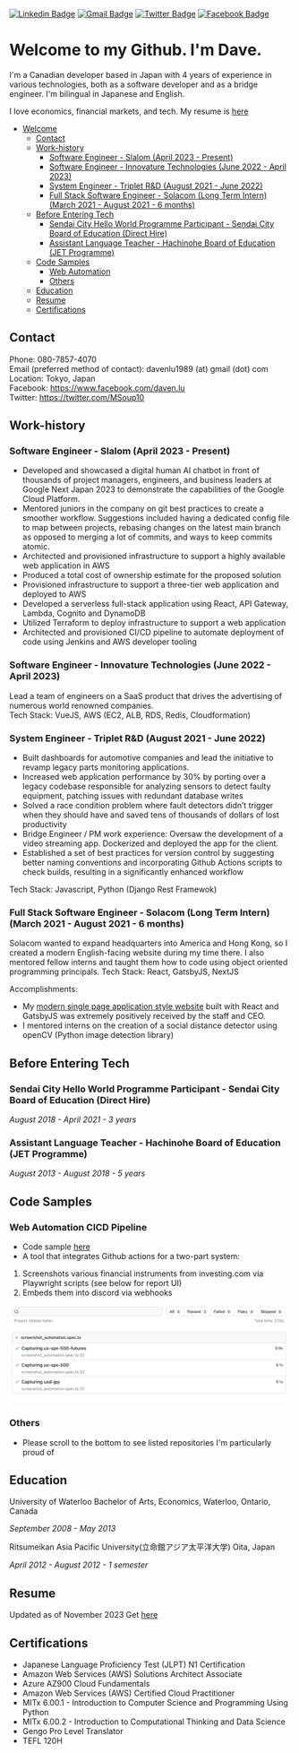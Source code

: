 [![Linkedin Badge](https://img.shields.io/badge/LinkedIn-blue?style=flat&logo=linkedin&labelColor=blue&link=https://www.linkedin.com/in/davenlu/)](https://www.linkedin.com/in/davenlu/)
[![Gmail Badge](https://img.shields.io/badge/Gmail-red?style=flat-square&logo=Gmail&logoColor=white&link=mailto:davenlu1989@gmail.com)](mailto:davenlu1989@gmail.com) 
[![Twitter Badge](https://img.shields.io/badge/-Twitter-1ca0f1?style=flat&labelColor=1ca0f1&logo=twitter&logoColor=white&link=https://twitter.com/MSoup10)](https://twitter.com/MSoup10) 
[![Facebook Badge](https://img.shields.io/badge/-Facebook-1877f2?style=flat&logo=facebook&logoColor=white&link=https://facebook.com/daven.lu)](https://www.facebook.com/daven.lu)

# Welcome to my Github. I'm Dave.

I'm a Canadian developer based in Japan with 4 years of experience in various technologies, both as a software developer and as a bridge engineer. I'm bilingual in Japanese and English. 

I love economics, financial markets, and tech. My resume is [here](#resume)

- [Welcome](#welcome-to-my-github-i-m-dave)
  * [Contact](#contact)
  * [Work-history](#work-history)
    + [Software Engineer - Slalom (April 2023 - Present)](#software-engineer---slalom--april-2023---present-)
    + [Software Engineer - Innovature Technologies (June 2022 - April 2023)](#software-engineer---innovature-technologies--june-2022---april-2023-)
    + [System Engineer - Triplet R&D (August 2021 - June 2022)](#system-engineer---triplet-r-d--august-2021---june-2022-)
    + [Full Stack Software Engineer - Solacom (Long Term Intern) (March 2021 - August 2021 - 6 months)](#full-stack-software-engineer---solacom--long-term-intern---march-2021---august-2021---6-months-)
  * [Before Entering Tech](#before-entering-tech)
    + [Sendai City Hello World Programme Participant - Sendai City Board of Education (Direct Hire)](#sendai-city-hello-world-programme-participant---sendai-city-board-of-education--direct-hire-)
    + [Assistant Language Teacher - Hachinohe Board of Education (JET Programme)](#assistant-language-teacher---hachinohe-board-of-education--jet-programme-)
  * [Code Samples](#code-samples)
    + [Web Automation](#Web-Automation-CICD-Pipeline)
    + [Others](#others)
  * [Education](#education)
  * [Resume](#resume)
  * [Certifications](#certifications)

## Contact
Phone: 080-7857-4070  
Email (preferred method of contact):  davenlu1989 (at) gmail (dot) com  
Location: Tokyo, Japan  
Facebook: https://www.facebook.com/daven.lu  
Twitter: https://twitter.com/MSoup10  

## Work-history

### Software Engineer - Slalom (April 2023 - Present)
- Developed and showcased a digital human AI chatbot in front of thousands of project managers, engineers, and business leaders at Google Next Japan 2023 to demonstrate the capabilities of the Google Cloud Platform. 
- Mentored juniors in the company on git best practices to create a smoother workflow. Suggestions included having a dedicated config file to map between projects, rebasing changes on the latest main branch as opposed to merging a lot of commits, and ways to keep commits atomic.
- Architected and provisioned infrastructure to support a highly available web application in AWS
- Produced a total cost of ownership estimate for the proposed solution
- Provisioned infrastructure to support a three-tier web application and deployed to AWS
- Developed a serverless full-stack application using React, API Gateway, Lambda, Cognito and DynamoDB
- Utilized Terraform to deploy infrastructure to support a web application
- Architected and provisioned CI/CD pipeline to automate deployment of code using Jenkins and AWS developer tooling

### Software Engineer - Innovature Technologies (June 2022 - April 2023)
Lead a team of engineers on a SaaS product that drives the advertising of numerous world renowned companies.   
Tech Stack: VueJS, AWS (EC2, ALB, RDS, Redis, Cloudformation)

### System Engineer - Triplet R&D (August 2021 - June 2022) 
- Built dashboards for automotive companies and lead the initiative to revamp legacy parts monitoring applications.  
-   Increased web application performance by 30% by porting over a legacy codebase responsible for analyzing sensors to detect faulty equipment, patching issues with redundant database writes
-   Solved a race condition problem where fault detectors didn’t trigger when they should have and saved tens of thousands of dollars of lost productivity
-   Bridge Engineer / PM work experience: Oversaw the development of a video streaming app. Dockerized and deployed the app for the client.
-   Established a set of best practices for version control by suggesting better naming conventions and incorporating Github Actions scripts to check builds, resulting in a significantly enhanced workflow

Tech Stack: Javascript, Python (Django Rest Framewok)

### Full Stack Software Engineer - Solacom (Long Term Intern) (March 2021 - August 2021 - 6 months)
Solacom wanted to expand headquarters into America and Hong Kong, so I created a modern English-facing website during my time there. I also mentored fellow interns and taught them how to code using object oriented programming principals.
Tech Stack: React, GatsbyJS, NextJS

Accomplishments:
- My [modern single page application style website](https://solacom.gatsbyjs.io/) built with React and GatsbyJS was extremely positively received by the staff and CEO. 
- I mentored interns on the creation of a social distance detector using openCV (Python image detection library)

## Before Entering Tech

### Sendai City Hello World Programme Participant - Sendai City Board of Education (Direct Hire)
_August 2018 - April 2021 - 3 years_  

### Assistant Language Teacher - Hachinohe Board of Education (JET Programme)
_August 2013 - August 2018 - 5 years_  

## Code Samples
### Web Automation CICD Pipeline
- Code sample [here](https://github.com/MSoup/discord-market-publish)
- A tool that integrates Github actions for a two-part system:
1. Screenshots various financial instruments from investing.com via Playwright scripts (see below for report UI)
2. Embeds them into discord via webhooks

![sample_spec](https://github.com/MSoup/discord-market-publish/blob/main/assets/example_spec.png)

### Others
- Please scroll to the bottom to see listed repositories I'm particularly proud of

## Education
University of Waterloo
Bachelor of Arts, Economics, Waterloo, Ontario, Canada

_September 2008 - May 2013_

Ritsumeikan Asia Pacific University(立命館アジア太平洋大学)
Oita, Japan 

_April 2012 - August 2012 - 1 semester_

## Resume
Updated as of November 2023
Get [here](https://docs.google.com/document/d/1GE0XXqJ97a3yLgTvdsVay5VyMboe6eVCNkJ-QU0Zzzs/view)

## Certifications
- Japanese Language Proficiency Test (JLPT) N1 Certification
- Amazon Web Services (AWS) Solutions Architect Associate
- Azure AZ900 Cloud Fundamentals
- Amazon Web Services (AWS) Certified Cloud Practitioner
- MITx 6.00.1 - Introduction to Computer Science and Programming Using Python
- MITx 6.00.2 - Introduction to Computational Thinking and Data Science
- Gengo Pro Level Translator
- TEFL 120H
